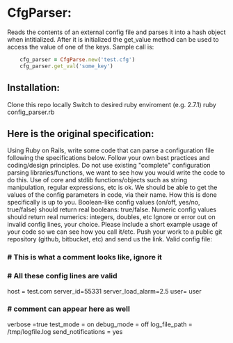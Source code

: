 # CfgParser:
Reads the contents of an external config file and parses it into a hash object when intitialized.
After it is initialized the get_value method can be used to access the value of one of the keys.
Sample call is:
```ruby
    cfg_parser = CfgParse.new('test.cfg')
    cfg_parser.get_val('some_key')
```
## Installation:
Clone this repo locally
Switch to desired ruby enviroment (e.g. 2.7.1)
ruby config_parser.rb

## Here is the original specification:
Using Ruby on Rails, write some code that can parse a configuration file following the specifications below. Follow your own best practices and coding/design principles.
Do not use existing "complete" configuration parsing libraries/functions, we want to see how you would write the code to do this.
Use of core and stdlib functions/objects such as string manipulation, regular expressions, etc is ok.
We should be able to get the values of the config parameters in code, via their name. How this is done specifically is up to you.
Boolean-like config values (on/off, yes/no, true/false) should return real booleans: true/false.
Numeric config values should return real numerics: integers, doubles, etc
Ignore or error out on invalid config lines, your choice.
Please include a short example usage of your code so we can see how you call it/etc.
Push your work to a public git repository (github, bitbucket, etc) and send us the link.
Valid config file:
### # This is what a comment looks like, ignore it
### # All these config lines are valid
host = test.com
server_id=55331
server_load_alarm=2.5
user= user
### # comment can appear here as well
verbose =true
test_mode = on
debug_mode = off
log_file_path = /tmp/logfile.log
send_notifications = yes
